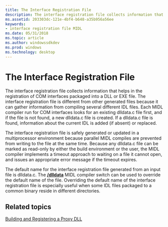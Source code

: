 ```yaml
---
title: The Interface Registration File
description: The interface registration file collects information that helps in the registration of COM interfaces packaged into a DLL or EXE file.
ms.assetid: 203303dc-121e-4bf4-b648-a35b956a56ee
keywords:
- interface registration file MIDL
ms.date: 05/31/2018
ms.topic: article
ms.author: windowssdkdev
ms.prod: windows
ms.technology: desktop
---
```


# The Interface Registration File

The interface registration file collects information that helps in the registration of COM interfaces packaged into a DLL or EXE file. The interface registration file is different from other generated files because it can gather information from compiling several different IDL files. Each MIDL compiler run for COM interfaces looks for an existing dlldata.c file first, and if the file is not found, a new dlldata.c file is created. If a dlldata.c file is found, information about the current IDL is added (if absent) or replaced.

The interface registration file is safely generated or updated in a multiprocessor environment because parallel MIDL compiles are prevented from writing to the file at the same time. Because any dlldata.c file can be marked as read-only by either the build environment or the user, the MIDL compiler implements a timeout approach to waiting on a file it cannot open, and issues an appropriate error message if the timeout expires.

The default name for the interface registration file generated from an input file is dlldata.c. The [**/dlldata**](-dlldata.md) MIDL compiler switch can be used to override the default name of the file. Overriding the default name of the interface registration file is especially useful when some IDL files packaged to a common binary reside in different directories.

## Related topics

<dl> <dt>

[Building and Registering a Proxy DLL](_com_building_and_registering_a_proxy_dll)
</dt> </dl>

 

 




